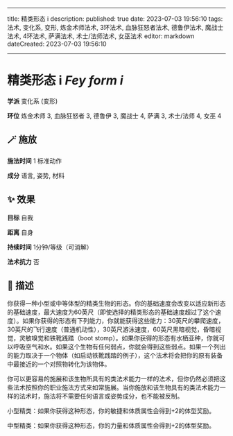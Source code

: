 
---
title: 精类形态 i
description: 
published: true
date: 2023-07-03 19:56:10
tags: 法术, 变化系, 变形, 炼金术师法术, 3环法术, 血脉狂怒者法术, 德鲁伊法术, 魔战士法术, 4环法术, 萨满法术, 术士/法师法术, 女巫法术
editor: markdown
dateCreated: 2023-07-03 19:56:10

---

# **精类形态 i** *Fey form i*

**学派** 变化系 (变形) 

**环位** 炼金术师 3, 血脉狂怒者 3, 德鲁伊 3, 魔战士 4, 萨满 3, 术士/法师 4, 女巫 4

## 🪄 施放

**施法时间** 1 标准动作

**成分** 语言, 姿势, 材料

## ✨ 效果 

**目标** 自我 

**距离** 自身  

**持续时间** 1分钟/等级（可消解） 

**法术抗力** 否

## 📖 描述

你获得一种小型或中等体型的精类生物的形态。你的基础速度会改变以适应新形态的基础速度，最大速度为60英尺（即使选择的精类形态的基础速度超过了这个速度）。如果你获得的形态有下列能力，你就能获得这些能力：30英尺的攀爬速度，30英尺的飞行速度（普通机动性），30英尺游泳速度，60英尺黑暗视觉，昏暗视觉，灵敏嗅觉和铁靴践踏（boot stomp）。如果你获得的形态有水栖亚种，你就可以呼吸空气和水。如果这个生物有任何弱点，你就会得到这些弱点。如果一个列出的能力取决于一个物体（如启动铁靴践踏的例子），这个法术将会把你的原有装备中最接近的一个对照物转化为该物体。

你可以更容易的施展和该生物所具有的类法术能力一样的法术，但你仍然必须把这些法术按照你的职业施法方式来如常施展。当你施放和该生物具有的类法术能力一样的法术时，施法将不需要任何语言或姿势成分，也不能被反制。

小型精类：如果你获得这种形态，你的敏捷和体质属性会得到+2的体型奖励。

中型精类：如果你获得这种形态，你的力量和体质属性会得到+2的体型奖励。
    